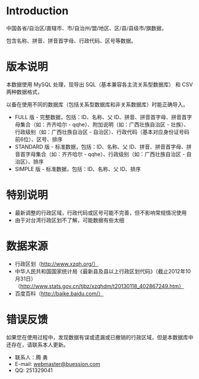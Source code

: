 Introduction
============
中国各省/自治区/直辖市、市/自治州/盟/地区、区/县/县级市/旗数据，

包含名称、拼音、拼音首字母、行政代码、区号等数据。


版本说明
============
本数据使用 MySQL 处理，现导出 SQL（基本兼容各主流关系型数据库） 和 CSV 两种数据格式，

以备在使用不同的数据库（包括关系型数据库和非关系数据库）时能正确导入。

* FULL 版 - 完整数据，包括：ID、名称、父 ID、拼音、拼音首字母、拼音首字母集合（如：齐齐哈尔 - qqhe）、附加说明（如：广西壮族自治区 - 壮族）、行政级别（如：广西壮族自治区 - 自治区）、行政代码（基本对应身份证号码前6位）、区号、排序
* STANDARD 版 - 标准数据，包括：ID、名称、父 ID、拼音、拼音首字母、拼音首字母集合（如：齐齐哈尔 - qqhe）、行政级别（如：广西壮族自治区 - 自治区）、排序
* SIMPLE 版 - 标准数据，包括：ID、名称、父 ID、排序

特别说明
============
* 最新调整的行政区域，行政代码或区号可能不完善，但不影响常规情况使用
* 由于对台湾行政区划不了解，可能数据有些太细

数据来源
============
* 行政区划（http://www.xzqh.org/）
* 中华人民共和国国家统计局《最新县及县以上行政区划代码》（截止2012年10月31日）（http://www.stats.gov.cn/tjbz/xzqhdm/t20130118_402867249.htm）
* 百度百科（http://baike.baidu.com/）

错误反馈
============
如果您在使用过程中，发现数据有误或遗漏或已撤销的行政区域，但是本数据库中还存在，请联系本人更新。
* 联系人：腾 勇
* E-mail: webmaster@buession.com
* QQ: 251329041